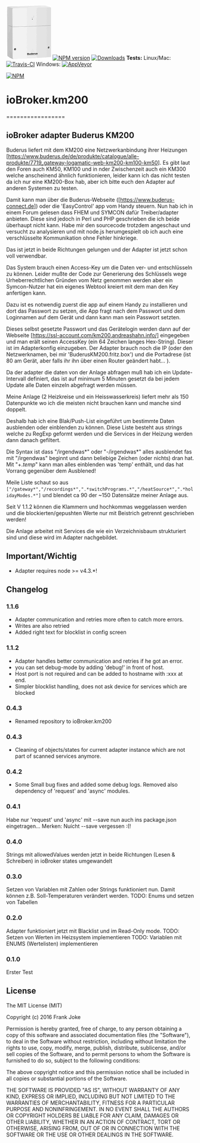![Logo](admin/km200.png)
[![NPM version](http://img.shields.io/npm/v/iobroker.km200.svg)](https://www.npmjs.com/package/iobroker.km200)
[![Downloads](https://img.shields.io/npm/dm/iobroker.km200.svg)](https://www.npmjs.com/package/iobroker.km200)
**Tests:** Linux/Mac: [![Travis-CI](http://img.shields.io/travis/frankjoke/ioBroker.km200/master.svg)](https://travis-ci.org/frankjoke/ioBroker.km200)
Windows: [![AppVeyor](https://ci.appveyor.com/api/projects/status/github/frankjoke/ioBroker.km200?branch=master&svg=true)](https://ci.appveyor.com/project/frankjoke/ioBroker-km200/)

[![NPM](https://nodei.co/npm/iobroker.km200.png?downloads=true)](https://nodei.co/npm/iobroker.km200/)


# ioBroker.km200
=================
## ioBroker adapter Buderus KM200
  Buderus liefert mit dem KM200 eine Netzwerkanbindung ihrer Heizungen [https://www.buderus.de/de/produkte/catalogue/alle-produkte/7719_gateway-logamatic-web-km200-km100-km50].
  Es gibt laut den Foren auch KM50, KM100 und in nder Zwischenzeit auch ein KM300 welche anscheinend ähnlich funktionieren,
  leider kann ich das nicht testen da ich nur eine KM200-Box hab, aber ich bitte euch den Adapter auf anderen Systemen zu testen.

  Damit kann man über die Buderus-Webseite ([https://www.buderus-connect.de]) oder die 'EasyControl' app vom Handy steuern.
  Nun hab ich in einem Forum gelesen dass FHEM und SYMCON dafür Treiber/adapter anbieten. 
  Diese sind jedoch in Perl und PHP geschrieben die ich beide überhaupt nicht kann. 
  Habe mir den sourcecode trotzdem angeschaut und versucht zu analysieren und mit node.js
  herumgespielt ob ich auch eine verschlüsselte Kommunikation ohne Fehler hinkriege.

  Das ist jetzt in beide Richtungen gelungen und der Adapter ist jetzt schon voll verwendbar.

  Das System brauch einen Access-Key um die Daten ver- und entschlüsseln zu können.
  Leider mußte der Code zur Generierung des Schlüssels wege Urheberrechtlichen Gründen vom Netz genommen werden 
  aber ein Symcon-Nutzer hat ein eigenes Webtool kreiert mit dem man den Key anfertigen kann.

  Dazu ist es notwendig zuerst die app auf einem Handy zu installieren und dort das Passwort zu setzen, 
  die App fragt nach dem Passwort und dem Loginnamen auf dem Gerät und dann kann man sein Passwort setzten.

  Dieses selbst gesetzte Passwort und das Gerätelogin werden dann auf der Webseite [https://ssl-account.com/km200.andreashahn.info/]
  eingegeben und man erält seinen AccessKey (ein 64 Zeichen langes Hex-String). Dieser ist im Adapterkonfig einzugeben.
  Der Adapter brauch noch die IP (oder den Netzwerknamen, bei mir 'BuderusKM200.fritz.box') 
  und die Portadrese (ist 80 am Gerät, aber falls ihr ihn über einen Router geändert habt... ).

  Da der adapter die daten von der Anlage abfragen muß hab ich ein Update-Intervall definiert, 
  das ist auf minimum 5 Minuten gesetzt da bei jedem Update alle Daten einzeln abgefragt werden müssen.

  Meine Anlage (2 Heizkreise und ein Heisswasserkreis) liefert mehr als 150 Datenpunkte wo ich die meisten nicht brauchen kann und manche sind doppelt.

  Deshalb hab ich eine Blak/Push-List eingeführt um bestimmte Daten ausblenden oder einblenden zu können.
  Diese Liste besteht aus strings welche zu RegExp geformt werden und die Services in der Heizung werden dann danach gefiltert.

  Die Syntax ist dass "/irgendwas*" oder "-/irgendwas*" alles ausblendet fas mit "/irgendwas" beginnt und dann beliebige Zeichen (oder nichts) dran hat.
  Mit "+.*temp*" kann man alles einblenden was 'temp' enthält, und das hat Vorrang gegenüber dem Ausblened!

  Meile Liste schaut so aus `["/gateway*","/recordings*",".*switchPrograms.*","/heatSource*",".*holidayModes.*"]` und blendet ca 90 der ~150 Datensätze meiner Anlage aus.

  Seit V 1.1.2 können die Klammern und hochkommas weggelassen werden und die blockierten/gepushten Werte nur mit Beistrich getrennt geschrieben werden!

  Die Anlage arbeitet mit Services die wie ein Verzeichnisbaum strukturiert sind und diese wird im Adapter nachgebildet.

## Important/Wichtig
* Adapter requires node >= v4.3.*!

## Changelog
### 1.1.6 
* Adapter communication and retries more often to catch more errors.
* Writes are also retried
* Added right text for blocklist in config screen

### 1.1.2
* Adapter handles better communication and retries if he got an error.
* you can set debug-mode by adding 'debug!' in front of host.
* Host port is not required and can be added to hostname with :xxx at end.
* Simpler blocklist handling, does not ask device for services which are blocked

### 0.4.3
* Renamed repository to ioBroker.km200

### 0.4.3
* Cleaning of objects/states for current adapter instance which are not part of scanned services anymore.

### 0.4.2
* Some Small bug fixes and added some debug logs. Removed also dependency of 'request' and 'async' modules.

### 0.4.1
  Habe nur 'request' und 'async' mit --save nun auch ins package.json eingetragen... Merken: Nuícht --save vergessen :(!

### 0.4.0
  Strings mit allowedValues werden jetzt in beide Richtungen (Lesen & Schreiben) in ioBroker states umgewandelt

### 0.3.0
  Setzen von Variablen mit Zahlen oder Strings funktioniert nun. 
  Damit können z.B. Soll-Temperaturen verändert werden. 
  TODO: Enums und setzen von Tabellen

### 0.2.0
  Adapter funktioniert jetzt mit Blacklist und im Read-Only mode.
  TODO: Setzen von Werten im Heizsystem implementieren
  TODO: Variablen mit ENUMS (Wertelisten) implementieren

### 0.1.0
  Erster Test

## License
The MIT License (MIT)

Copyright (c) 2016 Frank Joke 

Permission is hereby granted, free of charge, to any person obtaining a copy
of this software and associated documentation files (the "Software"), to deal
in the Software without restriction, including without limitation the rights
to use, copy, modify, merge, publish, distribute, sublicense, and/or sell
copies of the Software, and to permit persons to whom the Software is
furnished to do so, subject to the following conditions:

The above copyright notice and this permission notice shall be included in
all copies or substantial portions of the Software.

THE SOFTWARE IS PROVIDED "AS IS", WITHOUT WARRANTY OF ANY KIND, EXPRESS OR
IMPLIED, INCLUDING BUT NOT LIMITED TO THE WARRANTIES OF MERCHANTABILITY,
FITNESS FOR A PARTICULAR PURPOSE AND NONINFRINGEMENT. IN NO EVENT SHALL THE
AUTHORS OR COPYRIGHT HOLDERS BE LIABLE FOR ANY CLAIM, DAMAGES OR OTHER
LIABILITY, WHETHER IN AN ACTION OF CONTRACT, TORT OR OTHERWISE, ARISING FROM,
OUT OF OR IN CONNECTION WITH THE SOFTWARE OR THE USE OR OTHER DEALINGS IN
THE SOFTWARE.
